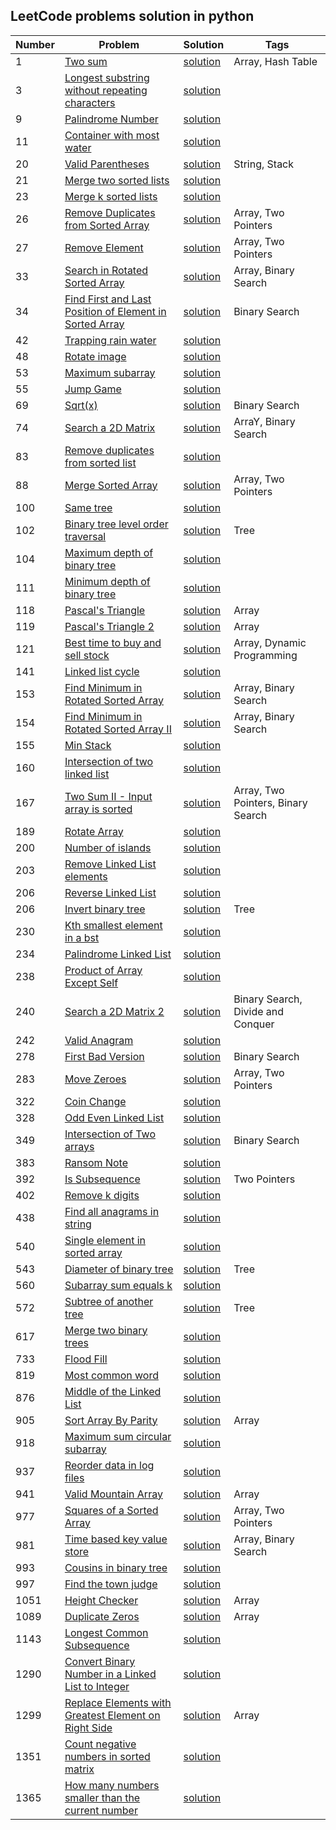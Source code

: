 ## LeetCode problems solution in python


|  Number | Problem |   Solution | Tags |
| --- | --- | --- | --- |
|  1 | [Two sum](https://leetcode.com/problems/two-sum/) | [solution](/Solutions/Two_sum.py)| Array, Hash Table |
|  3 | [Longest substring without repeating characters](https://leetcode.com/problems/longest-substring-without-repeating-characters/) | [solution](/Solutions/Longest_substring_without_repeating_characters.py)|
|  9 | [Palindrome Number](https://leetcode.com/problems/palindrome-number/) | [solution](/Solutions/palindrome.py)|
|  11 | [Container with most water](https://leetcode.com/problems/container-with-most-water/) | [solution](/Solutions/container_with_most_water.py)|
|  20 | [Valid Parentheses](https://leetcode.com/problems/valid-parentheses/) | [solution](/Solutions/valid_parentheses.py)| String, Stack |
|  21 | [Merge two sorted lists](https://leetcode.com/problems/merge-two-sorted-lists/) | [solution](/Solutions/merge_two_sorted_list.py)|
|  23 | [Merge k sorted lists](https://leetcode.com/problems/merge-k-sorted-lists/) | [solution](/Solutions/merge_k_sorted_lists.py)|
|  26 | [Remove Duplicates from Sorted Array](https://leetcode.com/problems/remove-duplicates-from-sorted-array/) | [solution](/Solutions/merge_k_sorted_lists.py)| Array, Two Pointers |
|  27 | [Remove Element](https://leetcode.com/problems/remove-element/) | [solution](/Solutions/remove_element.py)| Array, Two Pointers |
|  33 | [Search in Rotated Sorted Array](https://leetcode.com/problems/search-in-rotated-sorted-array/) | [solution](/Solutions/search-in-rotated-sorted-array.py)| Array, Binary Search |
|  34 | [Find First and Last Position of Element in Sorted Array](https://leetcode.com/problems/find-first-and-last-position-of-element-in-sorted-array/) | [solution](/Solutions/find-first-and-last-position-of-element-in-sorted-array.py)| Binary Search |
|  42 | [Trapping rain water](https://leetcode.com/problems/trapping-rain-water/) | [solution](/Solutions/trapping_rain_water.py)|
|  48 | [Rotate image](https://leetcode.com/problems/rotate-image/) | [solution](/Solutions/rotate_image.py)|
|  53 | [Maximum subarray](https://leetcode.com/problems/maximum-subarray/) | [solution](/Solutions/naximum_subarray.py)|
|  55 | [Jump Game](https://leetcode.com/problems/jump-game/) | [solution](/Solutions/jump_game.py)|
|  69 | [Sqrt(x)](https://leetcode.com/problems/sqrtx/) | [solution](/Solutions/sqrtx.py)| Binary Search |
|  74 | [Search a 2D Matrix](https://leetcode.com/problems/search-a-2d-matrix/) | [solution](/Solutions/search-a-2d-matrix.py)| ArraY, Binary Search |
|  83 | [Remove duplicates from sorted list](https://leetcode.com/problems/remove-duplicated-from-sorted-list/) | [solution](/Solutions/remove_duplicates_from_sorted_list.py)|
|  88 | [Merge Sorted Array](https://leetcode.com/problems/merge-sorted-array/) | [solution](/Solutions/merge-sorted-array.py)| Array, Two Pointers |
|  100 | [Same tree](https://leetcode.com/problems/same-tree/) | [solution](/Solutions/same_tree.py)|
|  102 | [Binary tree level order traversal](https://leetcode.com/problems/binary-tree-level-order-traversal/) | [solution](/Solutions/binary_tree_level_order_traversal.py)| Tree |
|  104 | [Maximum depth of binary tree](https://leetcode.com/problems/maximum-depth-of-binary-tree/) | [solution](/Solutions/maximum_depth_of_binary_tree.py)|
|  111 | [Minimum depth of binary tree](https://leetcode.com/problems/minimum-depth-of-binary-tree/) | [solution](/Solutions/minimum_depth_of_binary_tree.py)|
|  118 | [Pascal's Triangle](https://leetcode.com/problems/pascals-triangle/) | [solution](/Solutions/pascal_triangle.py)| Array |
|  119 | [Pascal's Triangle 2](https://leetcode.com/problems/pascals-triangle-ii/) | [solution](/Solutions/pascal_triangle_2.py)| Array |
|  121 | [Best time to buy and sell stock](https://leetcode.com/problems/best-time-to-buy-and-sell-stock/) | [solution](/Solutions/Best_time_to_buy_and_sell_stock.py)| Array, Dynamic Programming |
|  141 | [Linked list cycle](https://leetcode.com/problems/linked-list-cycle/) | [solution](/Solutions/linked_list_cycle.py)|
|  153 | [Find Minimum in Rotated Sorted Array](https://leetcode.com/problems/find-minimum-in-rotated-sorted-array/) | [solution](/Solutions/find-minimum-in-rotated-sorted-array.py)| Array, Binary Search |
|  154 | [Find Minimum in Rotated Sorted Array II](https://leetcode.com/problems/find-minimum-in-rotated-sorted-array-ii/) | [solution](/Solutions/find-minimum-in-rotated-sorted-array-ii.py)| Array, Binary Search |
|  155 | [Min Stack](https://leetcode.com/problems/min-stack/) | [solution](/Solutions/min_stack.py)|
|  160 | [Intersection of two linked list](https://leetcode.com/problems/intersection-of-two-linked-list/) | [solution](/Solutions/intersection_of_two_linked_list.py)|
|  167 | [Two Sum II - Input array is sorted](https://leetcode.com/problems/two-sum-ii-input-array-is-sorted/) | [solution](/Solutions/Two_Sum_Input_array_sorted.py)| Array, Two Pointers, Binary Search |
|  189 | [Rotate Array](https://leetcode.com/problems/rotate-array/) | [solution](/Solutions/Rotate_Array.py)|
|  200 | [Number of islands](https://leetcode.com/problems/number-of-islands/) | [solution](/Solutions/number_of_islands.py)|
|  203 | [Remove Linked List elements](https://leetcode.com/problems/remove-linked-list-elements/) | [solution](/Solutions/remove_linked_list_elements.py)|
|  206 | [Reverse Linked List](https://leetcode.com/problems/reverse-linked-list/) | [solution](/Solutions/reverse_linked_list.py)|
|  206 | [Invert binary tree](https://leetcode.com/problems/invert-binary-tree/) | [solution](/Solutions/invert-binary-tree.py)| Tree |
|  230 | [Kth smallest element in a bst](https://leetcode.com/problems/kth-smallest-element-in-a-bst/) | [solution](/Solutions/kth_smalles_element_in_bst.py)|
|  234 | [Palindrome Linked List](https://leetcode.com/problems/palindrome-linked-list/) | [solution](/Solutions/palindrome_linked_list.py)|
|  238 | [Product of Array Except Self](https://leetcode.com/problems/product-of-array-except-self/) | [solution](/Solutions/Product_of_Array_Except_Self.py)|
|  240 | [Search a 2D Matrix 2](https://leetcode.com/problems/search-a-2d-matrix-ii/) | [solution](/Solutions/search-a-2d-matrix-ii.py)| Binary Search, Divide and Conquer|
|  242 | [Valid Anagram](https://leetcode.com/problems/valid-anagram/) | [solution](/Solutions/Valid_Anagram.py)|
|  278 | [First Bad Version](https://leetcode.com/problems/first-bad-version/) | [solution](/Solutions/first_bad_version.py)| Binary Search |
|  283 | [Move Zeroes](https://leetcode.com/problems/move-zeroes/) | [solution](/Solutions/move-zeroes.py)| Array, Two Pointers |
|  322 | [Coin Change](https://leetcode.com/problems/coin-change/) | [solution](/Solutions/Coin_Change.py)|
|  328 | [Odd Even Linked List](https://leetcode.com/problems/odd-even-linked-list/) | [solution](/Solutions/odd_even_linked_list.py)|
|  349 | [Intersection of Two arrays](https://leetcode.com/problems/intersection-of-two-arrays/) | [solution](/Solutions/intersection_of_two_arrays.py)| Binary Search |
|  383 | [Ransom Note](https://leetcode.com/problems/ransom-note/) | [solution](/Solutions/ransom_note.py)|
|  392 | [Is Subsequence](https://leetcode.com/problems/is-subsequence/) | [solution](/Solutions/is-subsequence.py)| Two Pointers |
|  402 | [Remove k digits](https://leetcode.com/problems/remove-k-digits/) | [solution](/Solutions/remove_k_digits.py)|
|  438 | [Find all anagrams in string](https://leetcode.com/problems/find-all-anagrams-in-a-string/) | [solution](/Solutions/find_all_anagrams_in_string.py)|
|  540 | [Single element in sorted array](https://leetcode.com/problems/single-element-in-a-sorted-array/) | [solution](/Solutions/single_element_in_sorted_array.py)|
|  543 | [Diameter of binary tree](https://leetcode.com/problems/diameter-of-binary-tree/) | [solution](/Solutions/diameter-of-binary-tree.py)| Tree |
|  560 | [Subarray sum equals k](https://leetcode.com/problems/subarray-sum-equals-k/) | [solution](/Solutions/Subarray_sum_equals_k.py)|
|  572 | [Subtree of another tree](https://leetcode.com/problems/subtree-of-another-tree/) | [solution](/Solutions/subtree-of-another-tree.py)| Tree |
|  617 | [Merge two binary trees](https://leetcode.com/problems/merge-two-binary-trees/) | [solution](/Solutions/merge_two_binary_trees.py)|
|  733 | [Flood Fill](https://leetcode.com/problems/flood-fill/) | [solution](/Solutions/flood_fill.py)|
|  819 | [Most common word](https://leetcode.com/problems/most-common-word/) | [solution](/Solutions/most_common_word.py)|
|  876 | [Middle of the Linked List](https://leetcode.com/problems/middle-of-the-linked-list/) | [solution](/Solutions/middle_of_the_linked_list.py)|
|  905 | [Sort Array By Parity](https://leetcode.com/problems/sort-array-by-parity/) | [solution](/Solutions/sort-array-by-parity.py)| Array |
|  918 | [Maximum sum circular subarray](https://leetcode.com/problems/maximum-sum-circular-subarray/) | [solution](/Solutions/maximum_sum_circular_subarray.py)|
|  937 | [Reorder data in log files](https://leetcode.com/problems/reorder-data-in-log-files/) | [solution](/Solutions/reorder_data_in_log_files.py)|
|  941 | [Valid Mountain Array](https://leetcode.com/problems/valid-mountain-array/) | [solution](/Solutions//valid-mountain-array.py)| Array |
|  977 | [Squares of a Sorted Array](https://leetcode.com/problems/squares-of-a-sorted-array/) | [solution](/Solutions/squares-of-a-sorted-array.py)| Array, Two Pointers |
|  981 | [Time based key value store](https://leetcode.com/problems/time-based-key-value-store/) | [solution](/Solutions/time-based-key-value-store.py)| Array, Binary Search |
|  993 | [Cousins in binary tree](https://leetcode.com/problems/cousins-in-binary-tree/) | [solution](/Solutions/cousins_in_binary_tree.py)|
|  997 | [Find the town judge](https://leetcode.com/problems/find-the-town-judge/) | [solution](/Solutions/find_the_town_judge.py)|
|  1051 | [Height Checker](https://leetcode.com/problems/height-checker/) | [solution](/Solutions/height-checker.py)| Array |
|  1089 | [Duplicate Zeros](https://leetcode.com/problems/duplicate-zeros/) | [solution](/Solutions/duplicate_zeros.py)| Array |
|  1143 | [Longest Common Subsequence](https://leetcode.com/problems/longest-common-subsequence/) | [solution](/Solutions/Longest_Common_Subsequence.py)|
|  1290 | [Convert Binary Number in a Linked List to Integer](https://leetcode.com/problems/convert-binary-number-in-a-linked-list-to-integer/) | [solution](/Solutions/convert_binary_Number_in_linked_list_to_integer.py)|
|  1299 | [Replace Elements with Greatest Element on Right Side](https://leetcode.com/problems/replace-elements-with-greatest-element-on-right-side/) | [solution](/Solutions/replace-elements-with-greatest-element-on-right-side.py)| Array |
|  1351 | [Count negative numbers in sorted matrix](https://leetcode.com/problems/count-negative-numbers-in-a-sorted-matrix/) | [solution](/Solutions/count_negative_numbers_in_sorted_matrix.py)|
|  1365 | [How many numbers smaller than the current number](https://leetcode.com/problems/how-many-numbers-are-smaller-than-the-current-number/) | [solution](/Solutions/how_many_numbers_smaller_than_the_current_number.py)|

